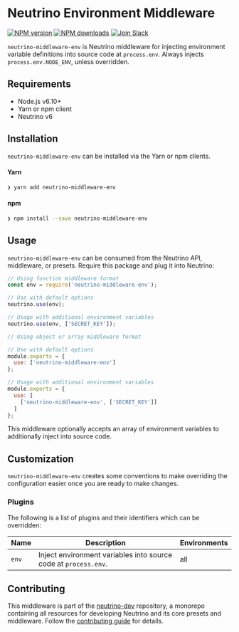 # Neutrino Environment Middleware
[![NPM version][npm-image]][npm-url] [![NPM downloads][npm-downloads]][npm-url] [![Join Slack][slack-image]][slack-url]

`neutrino-middleware-env` is Neutrino middleware for injecting environment variable definitions into
source code at `process.env`. Always injects `process.env.NODE_ENV`, unless overridden.

## Requirements

- Node.js v6.10+
- Yarn or npm client
- Neutrino v6

## Installation

`neutrino-middleware-env` can be installed via the Yarn or npm clients.

#### Yarn

```bash
❯ yarn add neutrino-middleware-env
```

#### npm

```bash
❯ npm install --save neutrino-middleware-env
```

## Usage

`neutrino-middleware-env` can be consumed from the Neutrino API, middleware, or presets. Require this package
and plug it into Neutrino:

```js
// Using function middleware format
const env = require('neutrino-middleware-env');

// Use with default options
neutrino.use(env);

// Usage with additional environment variables
neutrino.use(env, ['SECRET_KEY']);
```

```js
// Using object or array middleware format

// Use with default options
module.exports = {
  use: ['neutrino-middleware-env']
};

// Usage with additional environment variables
module.exports = {
  use: [
    ['neutrino-middleware-env', ['SECRET_KEY']]
  ]
};
```

This middleware optionally accepts an array of environment variables to additionally inject into source code.

## Customization

`neutrino-middleware-env` creates some conventions to make overriding the configuration easier once you are ready to
make changes.

### Plugins

The following is a list of plugins and their identifiers which can be overridden:

| Name | Description | Environments |
| ---- | ----------- | ------------ |
| `env` | Inject environment variables into source code at `process.env`. | all |

## Contributing

This middleware is part of the [neutrino-dev](https://github.com/mozilla-neutrino/neutrino-dev) repository, a monorepo
containing all resources for developing Neutrino and its core presets and middleware. Follow the
[contributing guide](https://neutrino.js.org/contributing) for details.

[npm-image]: https://img.shields.io/npm/v/neutrino-middleware-env.svg
[npm-downloads]: https://img.shields.io/npm/dt/neutrino-middleware-env.svg
[npm-url]: https://npmjs.org/package/neutrino-middleware-env
[slack-image]: https://neutrino-slack.herokuapp.com/badge.svg
[slack-url]: https://neutrino-slack.herokuapp.com/
